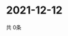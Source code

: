 # 2021-12-12
  共 0条

  <!-- BEGIN -->
  <!-- 最后更新时间Sun Dec 12 2021 11:02:47 GMT+0000 (Coordinated Universal Time) -->
  
  <!-- END -->
  
  